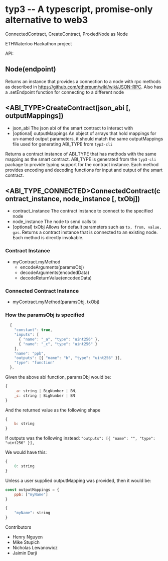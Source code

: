 # typ3 -- A typescript, promise-only alternative to web3
ConnectedContract,
CreateContract,
ProxiedNode as Node

ETHWaterloo Hackathon project

API:

##  Node(endpoint) 

Returns an instance that provides a connection to a node with rpc methods as described in https://github.com/ethereum/wiki/wiki/JSON-RPC. 
Also has a .setEndpoint function for connecting to a different node

## <ABI_TYPE>CreateContract(json_abi [, outputMappings])
 - json_abi The json abi of the smart contract to interact with
 - [optional] outputMappings An object of arrays that hold mappings for un-named output parameters, it should match the same outputMappings file used for generating ABI_TYPE from `typ3-cli`

Returns a contract instance of ABI_TYPE that has methods with the same mapping as the smart contract. ABI_TYPE is generated from the `typ3-cli` package to provide typing support for the contract instance. Each method provides encoding and decoding functions for input and output of the smart contract. 

## <ABI_TYPE_CONNECTED>ConnectedContract(contract_instance, node_instance [, txObj])
 - contract_instance The contract instance to connect to the specified node 
 - node_instance The node to send calls to 
 - [optional] txObj Allows for default parameters such as `to, from, value, gas`. 
Returns a contract instance that is connected to an existing node. Each method is directly invokable. 

### Contract Instance
- myContract.myMethod 
    - encodeArguments(paramsObj)
    - decodeArguments(encodedData)
    - decodeReturnValue(encodedData)

### Connected Contract Instance
- myContract.myMethod(paramsObj, txObj)

### How the paramsObj is specified

```js 
  {
    "constant": true,
    "inputs": [
      { "name": "_a", "type": "uint256" },
      { "name": "_c", "type": "uint256" }
    ],
    "name": "ppb",
    "outputs": [{ "name": "b", "type": "uint256" }],
    "type": "function"
  },
```
Given the above abi function, paramsObj would be: 

```js
{   
    _a: string | BigNumber | BN,  
    _c: string | BigNumber | BN
}
```
And the returned value as the following shape 

```js
{
    b: string
}
```

If outputs was the following instead: `"outputs": [{ "name": "", "type": "uint256" }],`

We would have this: 
```js
{
    0: string
}
```

Unless a user supplied outputMapping was provided, then it would be:

```js
const outputMappings = {
    ppb: ["myName"]
}

{
    "myName": string
}
```

Contributors
- Henry Nguyen
- Mike Stupich
- Nicholas Lewanowicz
- Jaimin Darji
